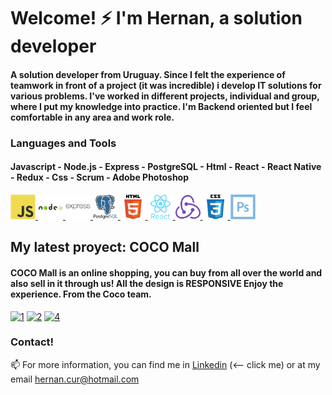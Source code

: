 <h1 align="left">Welcome! ⚡ I'm Hernan, a solution developer</h1>
<h4 align="left">A solution developer from Uruguay. Since I felt the experience of teamwork in front of a project (it was incredible) i develop IT solutions for various problems. I've worked in different projects, individual and group, where I put my knowledge into practice. I'm Backend oriented but I feel comfortable in any area and work role.</h4>


<h3 align="left">Languages and Tools</h3>
<h4 align="left"> Javascript - Node.js - Express - PostgreSQL - Html - React - React Native - Redux - Css - Scrum - Adobe Photoshop </h4>
<p align="left"> <a href="https://developer.mozilla.org/en-US/docs/Web/JavaScript" target="_blank"> <img src="https://raw.githubusercontent.com/devicons/devicon/master/icons/javascript/javascript-original.svg" alt="javascript" width="40" height="40"/> </a>  <a href="https://nodejs.org" target="_blank"> <img src="https://raw.githubusercontent.com/devicons/devicon/master/icons/nodejs/nodejs-original-wordmark.svg" alt="nodejs" width="40" height="40"/> </a> <a href="https://expressjs.com" target="_blank"> <img src="https://raw.githubusercontent.com/devicons/devicon/master/icons/express/express-original-wordmark.svg" alt="express" width="40" height="40"/> </a> <a href="https://www.postgresql.org" target="_blank"> <img src="https://raw.githubusercontent.com/devicons/devicon/master/icons/postgresql/postgresql-original-wordmark.svg" alt="postgresql" width="40" height="40"/> </a> <a href="https://www.w3.org/html/" target="_blank"> <img src="https://raw.githubusercontent.com/devicons/devicon/master/icons/html5/html5-original-wordmark.svg" alt="html5" width="40" height="40"/> </a> <a href="https://reactjs.org/" target="_blank"> <img src="https://raw.githubusercontent.com/devicons/devicon/master/icons/react/react-original-wordmark.svg" alt="react" width="40" height="40"/> </a> <a href="https://redux.js.org" target="_blank"> <img src="https://raw.githubusercontent.com/devicons/devicon/master/icons/redux/redux-original.svg" alt="redux" width="40" height="40"/> </a> <a href="https://www.w3schools.com/css/" target="_blank"> <img src="https://raw.githubusercontent.com/devicons/devicon/master/icons/css3/css3-original-wordmark.svg" alt="css3" width="40" height="40"/> </a> <a href="https://www.photoshop.com/en" target="_blank"> <img src="https://raw.githubusercontent.com/devicons/devicon/master/icons/photoshop/photoshop-line.svg" alt="photoshop" width="40" height="40"/> </a> </p>


<h2 align="left">My latest proyect: COCO Mall</h2>
<h4 align="left">COCO Mall is an online shopping, you can buy from all over the world and also sell in it through us! All the design is RESPONSIVE Enjoy the experience. From the Coco team.</h4>

<a href="https://coco-mall.vercel.app"><img src="https://i.ibb.co/hdmZ0mR/1.png" alt="1" border="0" ></a> 
<a href="https://coco-mall.vercel.app"><img src="https://i.ibb.co/2yLpYh3/2.png" alt="2" border="0" ></a>
<a href="https://coco-mall.vercel.app"><img src="https://i.ibb.co/QdS75yq/4.png" alt="4" border="0"></a>

<h3 align="left">Contact!</h3>
📫 For more information, you can find me in <a href="https://www.linkedin.com/in/hernan-garcia-fullstack/" target="_blank">Linkedin</a> (<-- click me) or at my email <a href="https://www.hotmail.com" target="_blank">hernan.cur@hotmail.com</a>
